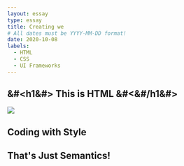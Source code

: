 ```yaml
---
layout: essay
type: essay
title: Creating we
# All dates must be YYYY-MM-DD format!
date: 2020-10-08
labels:
  - HTML 
  - CSS
  - UI Frameworks
---
```


## &#<h1&#> This is HTML &#<&#/h1&#>

<img class="ui medium right floated rounded image" src="https://www.simplilearn.com/ice9/free_resources_article_thumb/X_Reasons_to_learn_Javascript.jpg">

## Coding with Style

## That's Just Semantics!
